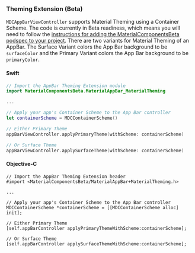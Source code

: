 ### Theming Extension (Beta)

`MDCAppBarViewController` supports Material Theming using a Container Scheme. The code is currently
in Beta readiness, which means you will need to follow the [instructions for adding the
MaterialComponentsBeta podspec to your
project](https://github.com/material-components/material-components-ios/blob/73bdc03c2bd2abd032b0b69f05cd76928361aa37/contributing/beta_components.md#beta-program-for-components).
There are two variants for Material Theming of an AppBar.  The Surface Variant colors the App Bar
background to be `surfaceColor` and the Primary Variant colors the App Bar background to be
`primaryColor`.

<!--<div class="material-code-render" markdown="1">-->

#### Swift

```swift
// Import the AppBar Theming Extension module
import MaterialComponentsBeta.MaterialAppBar_MaterialTheming

...

// Apply your app's Container Scheme to the App Bar controller
let containerScheme = MDCContainerScheme()

// Either Primary Theme
appBarViewController.applyPrimaryTheme(withScheme: containerScheme)

// Or Surface Theme
appBarViewController.applySurfaceTheme(withScheme: containerScheme)
```

#### Objective-C

```objc
// Import the AppBar Theming Extension header
#import <MaterialComponentsBeta/MaterialAppBar+MaterialTheming.h>

...

// Apply your app's Container Scheme to the App Bar controller
MDCContainerScheme *containerScheme = [[MDCContainerScheme alloc] init];

// Either Primary Theme
[self.appBarController applyPrimaryThemeWithScheme:containerScheme];

// Or Surface Theme
[self.appBarController applySurfaceThemeWithScheme:containerScheme];
```

